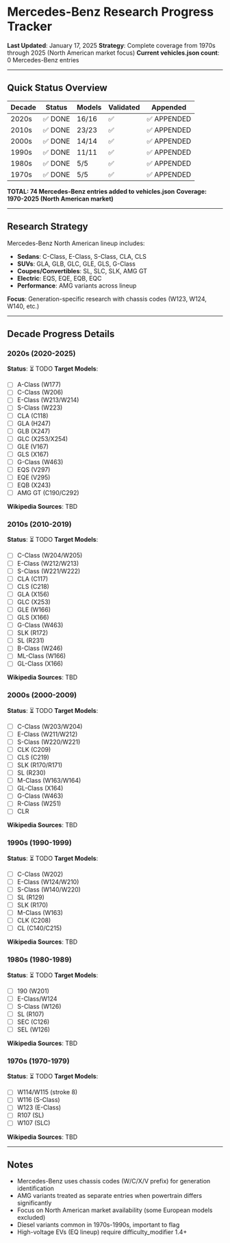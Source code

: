 # Mercedes-Benz Research Progress Tracker

**Last Updated**: January 17, 2025
**Strategy**: Complete coverage from 1970s through 2025 (North American market focus)
**Current vehicles.json count**: 0 Mercedes-Benz entries

---

## Quick Status Overview

| Decade | Status | Models | Validated | Appended |
|--------|--------|--------|-----------|----------|
| 2020s | ✅ DONE | 16/16 | ✅ | ✅ APPENDED |
| 2010s | ✅ DONE | 23/23 | ✅ | ✅ APPENDED |
| 2000s | ✅ DONE | 14/14 | ✅ | ✅ APPENDED |
| 1990s | ✅ DONE | 11/11 | ✅ | ✅ APPENDED |
| 1980s | ✅ DONE | 5/5 | ✅ | ✅ APPENDED |
| 1970s | ✅ DONE | 5/5 | ✅ | ✅ APPENDED |

**TOTAL: 74 Mercedes-Benz entries added to vehicles.json**
**Coverage: 1970-2025 (North American market)**

---

## Research Strategy

Mercedes-Benz North American lineup includes:
- **Sedans**: C-Class, E-Class, S-Class, CLA, CLS
- **SUVs**: GLA, GLB, GLC, GLE, GLS, G-Class
- **Coupes/Convertibles**: SL, SLC, SLK, AMG GT
- **Electric**: EQS, EQE, EQB, EQC
- **Performance**: AMG variants across lineup

**Focus**: Generation-specific research with chassis codes (W123, W124, W140, etc.)

---

## Decade Progress Details

### 2020s (2020-2025)
**Status**: ⏳ TODO
**Target Models**:
- [ ] A-Class (W177)
- [ ] C-Class (W206)
- [ ] E-Class (W213/W214)
- [ ] S-Class (W223)
- [ ] CLA (C118)
- [ ] GLA (H247)
- [ ] GLB (X247)
- [ ] GLC (X253/X254)
- [ ] GLE (V167)
- [ ] GLS (X167)
- [ ] G-Class (W463)
- [ ] EQS (V297)
- [ ] EQE (V295)
- [ ] EQB (X243)
- [ ] AMG GT (C190/C292)

**Wikipedia Sources**: TBD

### 2010s (2010-2019)
**Status**: ⏳ TODO
**Target Models**:
- [ ] C-Class (W204/W205)
- [ ] E-Class (W212/W213)
- [ ] S-Class (W221/W222)
- [ ] CLA (C117)
- [ ] CLS (C218)
- [ ] GLA (X156)
- [ ] GLC (X253)
- [ ] GLE (W166)
- [ ] GLS (X166)
- [ ] G-Class (W463)
- [ ] SLK (R172)
- [ ] SL (R231)
- [ ] B-Class (W246)
- [ ] ML-Class (W166)
- [ ] GL-Class (X166)

**Wikipedia Sources**: TBD

### 2000s (2000-2009)
**Status**: ⏳ TODO
**Target Models**:
- [ ] C-Class (W203/W204)
- [ ] E-Class (W211/W212)
- [ ] S-Class (W220/W221)
- [ ] CLK (C209)
- [ ] CLS (C219)
- [ ] SLK (R170/R171)
- [ ] SL (R230)
- [ ] M-Class (W163/W164)
- [ ] GL-Class (X164)
- [ ] G-Class (W463)
- [ ] R-Class (W251)
- [ ] CLR

**Wikipedia Sources**: TBD

### 1990s (1990-1999)
**Status**: ⏳ TODO
**Target Models**:
- [ ] C-Class (W202)
- [ ] E-Class (W124/W210)
- [ ] S-Class (W140/W220)
- [ ] SL (R129)
- [ ] SLK (R170)
- [ ] M-Class (W163)
- [ ] CLK (C208)
- [ ] CL (C140/C215)

**Wikipedia Sources**: TBD

### 1980s (1980-1989)
**Status**: ⏳ TODO
**Target Models**:
- [ ] 190 (W201)
- [ ] E-Class/W124
- [ ] S-Class (W126)
- [ ] SL (R107)
- [ ] SEC (C126)
- [ ] SEL (W126)

**Wikipedia Sources**: TBD

### 1970s (1970-1979)
**Status**: ⏳ TODO
**Target Models**:
- [ ] W114/W115 (stroke 8)
- [ ] W116 (S-Class)
- [ ] W123 (E-Class)
- [ ] R107 (SL)
- [ ] W107 (SLC)

**Wikipedia Sources**: TBD

---

## Notes

- Mercedes-Benz uses chassis codes (W/C/X/V prefix) for generation identification
- AMG variants treated as separate entries when powertrain differs significantly
- Focus on North American market availability (some European models excluded)
- Diesel variants common in 1970s-1990s, important to flag
- High-voltage EVs (EQ lineup) require difficulty_modifier 1.4+
